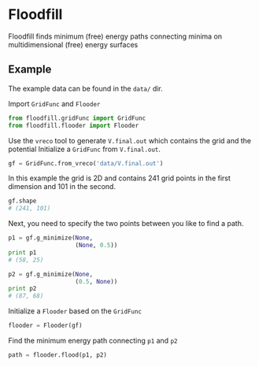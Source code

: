 # Floodfill

Floodfill finds minimum (free) energy paths connecting
minima on multidimensional (free) energy surfaces

## Example

The example data can be found in the `data/` dir.

Import `GridFunc` and `Flooder`

```python
from floodfill.gridFunc import GridFunc
from floodfill.flooder import Flooder
```

Use the `vreco` tool to generate `V.final.out`
which contains the grid and the potential
Initialize a `GridFunc` from `V.final.out`.

```python
gf = GridFunc.from_vreco('data/V.final.out')
```

In this example the grid is 2D and contains 241 grid points
in the first dimension and 101 in the second.

```python
gf.shape
# (241, 101)
```

Next, you need to specify the two points between you like
to find a path.

```python
p1 = gf.g_minimize(None,
                   (None, 0.5))
print p1
# (58, 25)

p2 = gf.g_minimize(None,
                   (0.5, None))
print p2
# (87, 68)
```

Initialize a `Flooder` based on the `GridFunc`

```python
flooder = Flooder(gf)
```

Find the minimum energy path connecting `p1` and `p2`

```python
path = flooder.flood(p1, p2)
```
